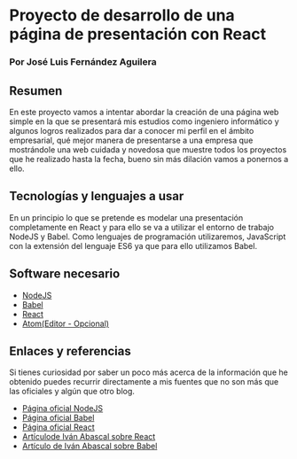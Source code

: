 # Proyecto de desarrollo de una página de presentación con React

### Por José Luis Fernández Aguilera

## Resumen
En este proyecto vamos a intentar abordar la creación de una página web simple  en la que se presentará mis estudios como ingeniero informático y algunos logros realizados para dar a conocer mi perfil en el ámbito empresarial, qué mejor manera de presentarse a una empresa que mostrándole una web cuidada y novedosa que muestre todos los proyectos que he realizado hasta la fecha, bueno sin más dilación vamos a ponernos a ello.

## Tecnologías y lenguajes a usar
En un principio lo que se pretende es modelar una presentación completamente en React y para ello se va a utilizar el entorno de trabajo NodeJS y Babel.
Como lenguajes de programación utilizaremos, JavaScript con la extensión del lenguaje ES6 ya que para ello utilizamos Babel.

## Software necesario
* [NodeJS](https://nodejs.org/es/)
* [Babel](https://babeljs.io/)
* [React](https://facebook.github.io/react/)
* [Atom(Editor - Opcional)](https://atom.io/)

## Enlaces y referencias
Si tienes curiosidad por saber un poco más acerca de la información que he obtenido puedes recurrir directamente a mis fuentes que no son más que las oficiales y algún que otro blog.

* [Página oficial NodeJS](https://nodejs.org/es/)
* [Página oficial Babel](https://babeljs.io/)
* [Página oficial React](https://facebook.github.io/react/)
* [Artículode Iván Abascal sobre React](https://abalozz.es/comenzando-con-react/)
* [Artículo de Iván Abascal sobre Babel](https://abalozz.es/usa-las-nuevas-caracteristicas-de-javascript-hoy-mismo-con-babel/)
